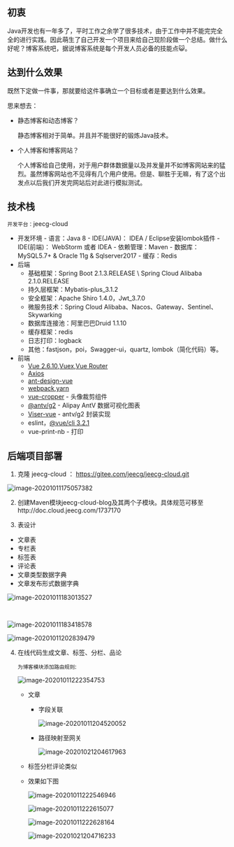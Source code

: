 ## 初衷

Java开发也有一年多了，平时工作之余学了很多技术，由于工作中并不能完完全全的进行实践。因此萌生了自己开发一个项目来给自己现阶段做一个总结。做什么好呢？博客系统吧，据说博客系统是每个开发人员必备的技能点😺。

## 达到什么效果

既然下定做一件事，那就要给这件事确立一个目标或者是要达到什么效果。

思来想去：

* 静态博客和动态博客？

	静态博客相对于简单。并且并不能很好的锻炼Java技术。

* 个人博客和博客网站？

	个人博客给自己使用，对于用户群体数据量以及并发量并不如博客网站来的猛烈。虽然博客网站也不见得有几个用户使用。但是、聊胜于无嘛，有了这个出发点以后我们开发完网站后对此进行模拟测试。

## 技术栈

`开发平台：`jeecg-cloud

   * 开发环境
	- 语言：Java 8
	- IDE(JAVA)： IDEA / Eclipse安装lombok插件
	- IDE(前端)： WebStorm 或者 IDEA
	- 依赖管理：Maven
	- 数据库：MySQL5.7+ & Oracle 11g & Sqlserver2017
	- 缓存：Redis
* 后端
	* 基础框架：Spring Boot 2.1.3.RELEASE \ Spring Cloud Alibaba 2.1.0.RELEASE
	* 持久层框架：Mybatis-plus_3.1.2
	* 安全框架：Apache Shiro 1.4.0，Jwt_3.7.0
	* 微服务技术：Spring Cloud Alibaba、Nacos、Gateway、Sentinel、Skywarking
	* 数据库连接池：阿里巴巴Druid 1.1.10
	* 缓存框架：redis
	* 日志打印：logback
	* 其他：fastjson，poi，Swagger-ui，quartz, lombok（简化代码）等。
* 前端
	* [Vue 2.6.10](https://cn.vuejs.org/),[Vuex](https://vuex.vuejs.org/zh/),[Vue Router](https://router.vuejs.org/zh/)
	* [Axios](https://github.com/axios/axios)
	* [ant-design-vue](https://vuecomponent.github.io/ant-design-vue/docs/vue/introduce-cn/)
	* [webpack](https://www.webpackjs.com/),[yarn](https://yarnpkg.com/zh-Hans/)
	* [vue-cropper](https://github.com/xyxiao001/vue-cropper) - 头像裁剪组件
	* [@antv/g2](https://antv.alipay.com/zh-cn/index.html) - Alipay AntV 数据可视化图表
	* [Viser-vue](https://viserjs.github.io/docs.html#/viser/guide/installation) - antv/g2 封装实现
	* eslint，[@vue/cli 3.2.1](https://cli.vuejs.org/zh/guide)
	* vue-print-nb - 打印

## 后端项目部署

1. 克隆 jeecg-cloud ： https://gitee.com/jeecg/jeecg-cloud.git

![image-20201011175057382](第三章-真正环境搭建.assets/image-20201011175057382.png)

2. 创建Maven模块jeecg-cloud-blog及其两个子模块。具体规范可移至http://doc.cloud.jeecg.com/1737170

3. 表设计

  * 文章表
  * 专栏表
  * 标签表
  * 评论表
  * 文章类型数据字典
  * 文章发布形式数据字典

  ![image-20201011183013527](第三章-真正环境搭建.assets/image-20201011183013527.png)

  ​		

  ![image-20201011183418578](第三章-真正环境搭建.assets/image-20201011183418578.png)

  ![image-20201011202839479](第三章-真正环境搭建.assets/image-20201011202839479.png)

4. 在线代码生成文章、标签、分栏、品论

	`为博客模块添加路由规则`:

	![image-20201011222354753](第三章-真正环境搭建.assets/image-20201011222354753.png)

	* 文章

		* 字段关联

			![image-20201011204520052](第三章-真正环境搭建.assets/image-20201011204520052.png)

		* 路径映射至网关

			![image-20201021204617963](第三章-真正环境搭建.assets/image-20201021204617963.png)

	* 标签分栏评论类似

	* 效果如下图

		![image-20201011222546946](第三章-真正环境搭建.assets/image-20201011222546946.png)

		![image-20201011222615077](第三章-真正环境搭建.assets/image-20201011222615077.png)

		![image-20201011222628164](第三章-真正环境搭建.assets/image-20201011222628164.png)
		
		![image-20201021204716233](第三章-真正环境搭建.assets/image-20201021204716233.png)



​						

